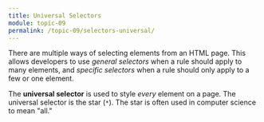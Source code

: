 ```yaml
---
title: Universal Selectors
module: topic-09
permalink: /topic-09/selectors-universal/
---
```


<div class="divider-heading"></div>

There are multiple ways of selecting elements from an HTML page. This allows developers to use _general selectors_ when a rule should apply to many elements, and _specific selectors_ when a rule should only apply to a few or one element.

The **universal selector** is used to style _every_ element on a page. The universal selector is the star (`*`). The star is often used in computer science to mean "all."


<div class="codepen-embed">
  <p data-height="600" data-theme-id="30567" data-slug-hash="QqoNLG" data-default-tab="html,result" data-user="Media-Ed-Online" data-embed-version="2" data-pen-title="[Topic-07]  CSS Selectors, Pt. 1" class="codepen"></p>
</div>
